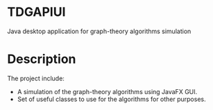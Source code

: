 # TDGAPIUI
Java desktop application for graph-theory algorithms simulation

# Description
The project include:

- A simulation of the graph-theory algorithms using JavaFX GUI.
- Set of useful classes to use for the algorithms for other purposes.
